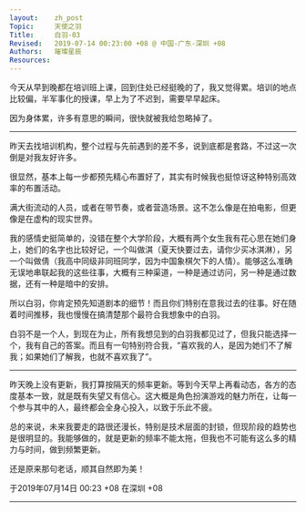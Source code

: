 ```yaml
---
layout:    zh_post
Topic:     天使之羽
Title:     白羽-03
Revised:   2019-07-14 00:23:00 +08 @ 中国-广东-深圳 +08
Authors:   璀璨星辰
Resources:
---
```


今天从早到晚都在培训班上课，回到住处已经挺晚的了，我又觉得累。培训的地点比较偏，半军事化的授课，早上为了不迟到，需要早早起床。

因为身体累，许多有意思的瞬间，很快就被我给忽略掉了。

--------------------------------------------------------------------------------

昨天去找培训机构，整个过程与先前遇到的差不多，说到底都是套路，不过这一次倒是对我友好许多。

很显然，基本上每一步都预先精心布置好了，其实有时候我也挺惊讶这种特别高效率的布置活动。

满大街流动的人员，或者在带节奏，或者营造场景。这不怎么像是在拍电影，但更像是在虚构的现实世界。

我的感情史挺简单的，没错在整个大学阶段，大概有两个女生我有花心思在她们身上，她们的名字也比较好记，一个叫做淇（夏天快要过去，请你少买冰淇淋），另一个叫做倩（我高中同级非同班同学，因为中国象棋欠下的人情）。能够这么准确无误地串联起我的这些往事，大概有三种渠道，一种是通过访问，另一种是通过数据，还有一种是暗中的安排。

所以白羽，你肯定预先知道剧本的细节！而且你们特别在意我过去的往事。好在随着时间推移，我也慢慢在搞清楚那个最符合我想象中的白羽。

白羽不是一个人，到现在为止，所有我想见到的白羽我都见过了，但我只能选择一个，我有自己的答案。而且有一句特别符合我，“喜欢我的人，是因为她们不了解我；如果她们了解我，也就不喜欢我了”。

--------------------------------------------------------------------------------

昨天晚上没有更新，我打算按隔天的频率更新。等到今天早上再看动态，各方的态度基本一致，就是既有失望又有信心。这大概是角色扮演游戏的魅力所在，让每一个参与其中的人，最终都会全身心投入，以致于乐此不疲。

总的来说，未来我要走的路很还漫长，特别是技术层面的封锁，但现阶段的趋势也是很明显的。我能够做的，就是更新的频率不能太拖，但我也不可能有这么多的精力与时间，做到频繁更新。

还是原来那句老话，顺其自然即为美！

于2019年07月14日 00:23 +08 在深圳 +08

--------------------------------------------------------------------------------

